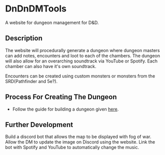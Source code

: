 # DnDnDMTools
 A website for dungeon management for D&D.

## Description

The website will procedurally generate a dungeon where dungeon masters can add notes, encounters and loot to each of the chambers. The dungeon will also allow for an overarching soundtrack via YouTube or Spotify. Each chamber can also have it's own soundtrack. 

Encounters can be created using custom monsters or monsters from the SRD(Pathfinder and 5e?).

## Process For Creating The Dungeon

* Follow the guide for building a dungeon given [here](https://www.reddit.com/r/gamedev/comments/1dlwc4/procedural_dungeon_generation_algorithm_explained/). 

## Further Development

Build a discord bot that allows the map to be displayed with fog of war. Allow the DM to update the image on Discord using the website. Link the bot with Spotify and YouTube to automatically change the music.